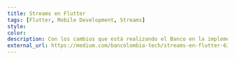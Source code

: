 ```yaml
---
title: Streams en Flutter
tags: [Flutter, Mobile Development, Streams]
style:
color:
description: Con los cambios que está realizando el Banco en la implementación de sus aplicaciones para mejorar los tiempos de desarrollo y el rendimiento
external_url: https://medium.com/bancolombia-tech/streams-en-flutter-63f943bee451
---
```

